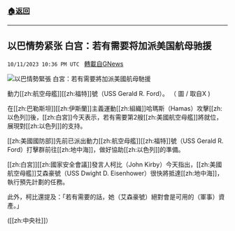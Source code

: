 ###  [:house:返回](README.md)
---


## 以巴情势紧张 白宫：若有需要将加派美国航母驰援
`10/11/2023 10:36 PM UTC ` [轉載自GNews](https://gnews.org/articles/1825317)

![以巴情勢緊張 白宮：若有需要將加派美國航母馳援](https://cdn.ftvnews.com.tw/manasystem/FileData/News/06a8e543-e751-480c-ad06-9345d1fda707.jpeg "以巴情勢緊張 白宮：若有需要將加派美國航母馳援")

動力[[zh:航空母艦]][[zh:福特]]號（USS Gerald R. Ford）。 （ 圖 / 取自X )

在[[zh:巴勒斯坦]][[zh:伊斯蘭]]主義運動[[zh:組織]]哈瑪斯（Hamas）攻擊[[zh:以色列]]後，[[zh:白宮]]今天表示，若有需要第2艘[[zh:美國航空母艦]]將就位，展現對[[zh:以色列]]的支持。

[[zh:美國國防部]]先前已派出動力[[zh:航空母艦]][[zh:福特]]號（USS Gerald R. Ford）打擊群前往[[zh:地中海]]，做好協助[[zh:以色列]]的準備。

[[zh:白宮]][[zh:國家安全會議]]發言人柯比（John Kirby）今天指出，[[zh:美國航空母艦]]艾森豪號（USS Dwight D. Eisenhower）很快將抵達[[zh:地中海]]，執行預先計劃的任務。

此外，柯比還提及：「若有需要的話，她（艾森豪號）絕對會是可用的（軍事）資產。」

([[zh:中央社]]）
